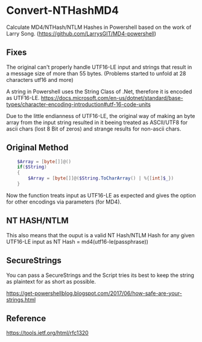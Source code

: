 # Convert-NTHashMD4 
Calculate MD4/NTHash/NTLM Hashes in Powershell based on the work of Larry Song.
(https://github.com/LarrysGIT/MD4-powershell)

## Fixes

The original can't properly handle UTF16-LE input 
and strings that result in a message size of more than 55 bytes.
(Problems started to unfold at 28 characters utf16 and more)
    
A string in Powershell uses the String Class of .Net,
therefore it is encoded as UTF16-LE.
https://docs.microsoft.com/en-us/dotnet/standard/base-types/character-encoding-introduction#utf-16-code-units
    
Due to the little endianness of UTF16-LE, the original way of making 
an byte array from the input string resulted in it beeing treated as 
ASCII/UTF8 for ascii chars (lost 8 Bit of zeros) and strange results 
for non-ascii chars.

## Original Method 
```powershell    
    $Array = [byte[]]@()
    if($String)
    {
        $Array = [byte[]]@($String.ToCharArray() | %{[int]$_})
    }
```
    
Now the function treats input as UTF16-LE as expected and gives the 
option for other encodings via parameters (for MD4).

## NT HASH/NTLM
This also means that the ouput is a valid NT Hash/NTLM Hash 
for any given UTF16-LE input as NT Hash = md4(utf16-le(passphrase))

## SecureStrings
You can pass a SecureStrings and the Script tries its best to keep the
string as plaintext for as short as possible.

https://get-powershellblog.blogspot.com/2017/06/how-safe-are-your-strings.html


## Reference
https://tools.ietf.org/html/rfc1320
